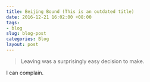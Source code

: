 ```yaml
---
title: Beijing Bound (This is an outdated title)
date: 2016-12-21 16:02:00 +08:00
tags:
- blog
slug: blog-post
categories: Blog
layout: post
---
```


> Leaving was a surprisingly easy decision to make.

I can complain.